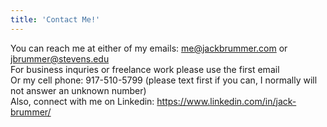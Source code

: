 ```yaml
---
title: 'Contact Me!'
---
```

You can reach me at either of my emails: me@jackbrummer.com or jbrummer@stevens.edu <br/>
For business inquries or freelance work please use the first email </br>
Or my cell phone: 917-510-5799 (please text first if you can, I normally will not answer an unknown number) <br/>
Also, connect with me on Linkedin: https://www.linkedin.com/in/jack-brummer/
